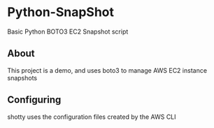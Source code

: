 # Python-SnapShot
Basic Python BOTO3 EC2 Snapshot script

## About

This project is a demo, and uses boto3 to manage AWS EC2 instance snapshots

## Configuring

shotty uses the configuration files created by the AWS CLI
